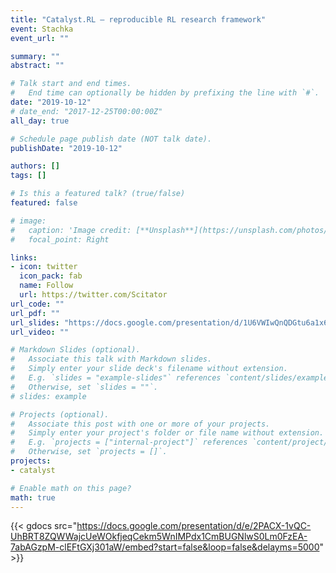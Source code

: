 ```yaml
---
title: "Catalyst.RL – reproducible RL research framework"
event: Stachka
event_url: ""

summary: ""
abstract: ""

# Talk start and end times.
#   End time can optionally be hidden by prefixing the line with `#`.
date: "2019-10-12"
# date_end: "2017-12-25T00:00:00Z"
all_day: true

# Schedule page publish date (NOT talk date).
publishDate: "2019-10-12"

authors: []
tags: []

# Is this a featured talk? (true/false)
featured: false

# image:
#   caption: 'Image credit: [**Unsplash**](https://unsplash.com/photos/bzdhc5b3Bxs)'
#   focal_point: Right

links:
- icon: twitter
  icon_pack: fab
  name: Follow
  url: https://twitter.com/Scitator
url_code: ""
url_pdf: ""
url_slides: "https://docs.google.com/presentation/d/1U6VWIwQnQDGtu6a1x61tt3AlxCJ1-A1EYKd8lR9tKos/edit?usp=sharing"
url_video: ""

# Markdown Slides (optional).
#   Associate this talk with Markdown slides.
#   Simply enter your slide deck's filename without extension.
#   E.g. `slides = "example-slides"` references `content/slides/example-slides.md`.
#   Otherwise, set `slides = ""`.
# slides: example

# Projects (optional).
#   Associate this post with one or more of your projects.
#   Simply enter your project's folder or file name without extension.
#   E.g. `projects = ["internal-project"]` references `content/project/deep-learning/index.md`.
#   Otherwise, set `projects = []`.
projects:
- catalyst

# Enable math on this page?
math: true
---
```


{{< gdocs src="https://docs.google.com/presentation/d/e/2PACX-1vQC-UhBRT8ZQWWajcUeWOkfjeqCekm5WnIMPdx1CmBUGNlwS0Lm0FzEA-7abAGzpM-clEFtGXj301aW/embed?start=false&loop=false&delayms=5000" >}}
